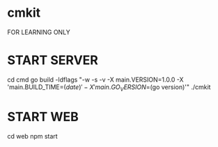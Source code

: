 # cmkit
FOR LEARNING ONLY

# START SERVER
cd cmd
go build -ldflags "-w -s -v -X main.VERSION=1.0.0 -X 'main.BUILD_TIME=$(date)' -X 'main.GO_VERSION=$(go version)'"
./cmkit

# START WEB
cd web
npm start
